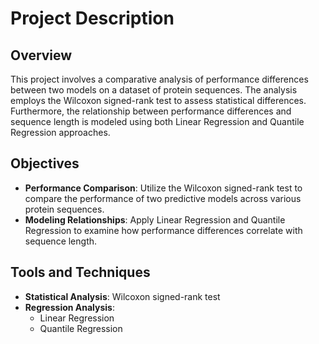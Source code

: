 # Project Description

## Overview
This project involves a comparative analysis of performance differences between two models on a dataset of protein sequences. The analysis employs the Wilcoxon signed-rank test to assess statistical differences. Furthermore, the relationship between performance differences and sequence length is modeled using both Linear Regression and Quantile Regression approaches.

## Objectives
- **Performance Comparison**: Utilize the Wilcoxon signed-rank test to compare the performance of two predictive models across various protein sequences.
- **Modeling Relationships**: Apply Linear Regression and Quantile Regression to examine how performance differences correlate with sequence length.

## Tools and Techniques
- **Statistical Analysis**: Wilcoxon signed-rank test
- **Regression Analysis**:
  - Linear Regression
  - Quantile Regression


